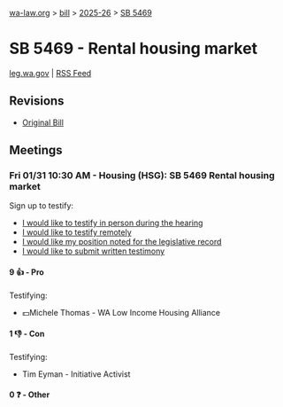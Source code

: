 [wa-law.org](/) > [bill](/bill/) > [2025-26](/bill/2025-26/) > [SB 5469](/bill/2025-26/sb/5469/)

# SB 5469 - Rental housing market
[leg.wa.gov](https://app.leg.wa.gov/billsummary?BillNumber=5469&Year=2025&Initiative=false) | [RSS Feed](./rss.xml)

## Revisions
* [Original Bill](1/)

## Meetings
### Fri 01/31 10:30 AM - Housing (HSG): SB 5469 Rental housing market
Sign up to testify:
* [I would like to testify in person during the hearing](https://app.leg.wa.gov/csi/Testifier/Add?chamber=House&mId=32602&aId=162386&caId=25213&tId=1)
* [I would like to testify remotely](https://app.leg.wa.gov/csi/Testifier/Add?chamber=House&mId=32602&aId=162386&caId=25213&tId=2)
* [I would like my position noted for the legislative record](https://app.leg.wa.gov/csi/Testifier/Add?chamber=House&mId=32602&aId=162386&caId=25213&tId=3)
* [I would like to submit written testimony](https://app.leg.wa.gov/csi/Testifier/Add?chamber=House&mId=32602&aId=162386&caId=25213&tId=4)

#### 9 👍 - Pro
Testifying:
* 💵Michele Thomas - WA Low Income Housing Alliance

#### 1 👎 - Con
Testifying:
* Tim Eyman - Initiative Activist

#### 0 ❓ - Other
